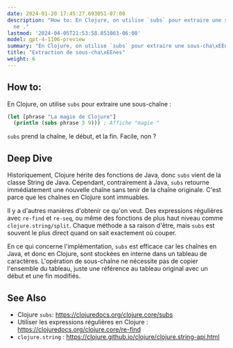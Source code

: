 ```yaml
---
date: 2024-01-20 17:45:27.693051-07:00
description: "How to: En Clojure, on utilise `subs` pour extraire une sous-cha\xEE\
  ne ."
lastmod: '2024-04-05T21:53:58.851063-06:00'
model: gpt-4-1106-preview
summary: "En Clojure, on utilise `subs` pour extraire une sous-cha\xEEne ."
title: "Extraction de sous-cha\xEEnes"
weight: 6
---
```


## How to:
En Clojure, on utilise `subs` pour extraire une sous-chaîne :

```clojure
(let [phrase "La magie de Clojure"]
  (println (subs phrase 3 9))) ; Affiche "magie "
```

`subs` prend la chaîne, le début, et la fin. Facile, non ?

## Deep Dive
Historiquement, Clojure hérite des fonctions de Java, donc `subs` vient de la classe String de Java. Cependant, contrairement à Java, `subs` retourne immédiatement une nouvelle chaîne sans tenir de la chaîne originale. C'est parce que les chaînes en Clojure sont immuables.

Il y a d'autres manières d'obtenir ce qu'on veut. Des expressions régulières avec `re-find` et `re-seq`, ou même des fonctions de plus haut niveau comme `clojure.string/split`. Chaque méthode a sa raison d'être, mais `subs` est souvent le plus direct quand on sait exactement où couper.

En ce qui concerne l'implémentation, `subs` est efficace car les chaînes en Java, et donc en Clojure, sont stockées en interne dans un tableau de caractères. L'opération de sous-chaîne ne nécessite pas de copier l'ensemble du tableau, juste une référence au tableau original avec un début et une fin modifiés.

## See Also
- Clojure `subs`: https://clojuredocs.org/clojure.core/subs
- Utiliser les expressions régulières en Clojure : https://clojuredocs.org/clojure.core/re-find
- `clojure.string` : https://clojure.github.io/clojure/clojure.string-api.html

